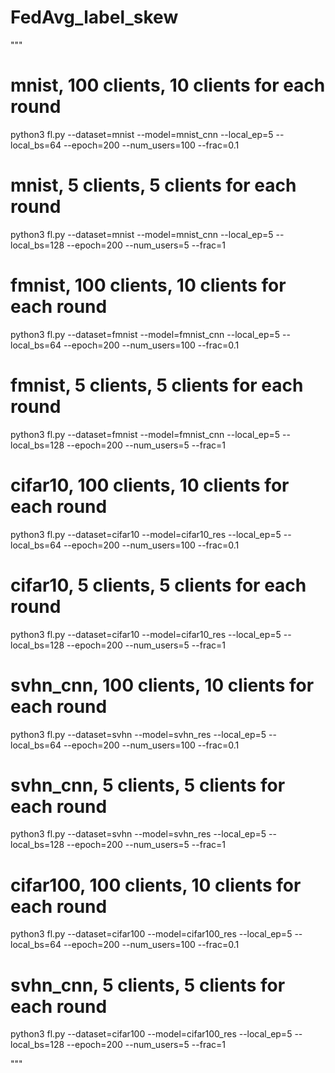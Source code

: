 # FedAvg_label_skew

"""
# mnist, 100 clients, 10 clients for each round
python3 fl.py --dataset=mnist --model=mnist_cnn --local_ep=5 --local_bs=64 --epoch=200 --num_users=100 --frac=0.1

# mnist, 5 clients, 5 clients for each round
python3 fl.py --dataset=mnist --model=mnist_cnn --local_ep=5 --local_bs=128 --epoch=200 --num_users=5 --frac=1

# fmnist, 100 clients, 10 clients for each round
python3 fl.py --dataset=fmnist --model=fmnist_cnn --local_ep=5 --local_bs=64 --epoch=200 --num_users=100 --frac=0.1

# fmnist, 5 clients, 5 clients for each round
python3 fl.py --dataset=fmnist --model=fmnist_cnn --local_ep=5 --local_bs=128 --epoch=200 --num_users=5 --frac=1

# cifar10, 100 clients, 10 clients for each round
python3 fl.py --dataset=cifar10 --model=cifar10_res --local_ep=5 --local_bs=64 --epoch=200 --num_users=100 --frac=0.1

# cifar10, 5 clients, 5 clients for each round
python3 fl.py --dataset=cifar10 --model=cifar10_res --local_ep=5 --local_bs=128 --epoch=200 --num_users=5 --frac=1

# svhn_cnn, 100 clients, 10 clients for each round
python3 fl.py --dataset=svhn --model=svhn_res --local_ep=5 --local_bs=64 --epoch=200 --num_users=100 --frac=0.1
# svhn_cnn, 5 clients, 5 clients for each round
python3 fl.py --dataset=svhn --model=svhn_res --local_ep=5 --local_bs=128 --epoch=200 --num_users=5 --frac=1


# cifar100, 100 clients, 10 clients for each round
python3 fl.py --dataset=cifar100 --model=cifar100_res --local_ep=5 --local_bs=64 --epoch=200 --num_users=100 --frac=0.1

# svhn_cnn, 5 clients, 5 clients for each round
python3 fl.py --dataset=cifar100 --model=cifar100_res --local_ep=5 --local_bs=128 --epoch=200 --num_users=5 --frac=1

"""
